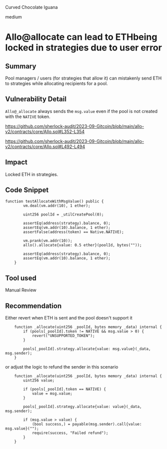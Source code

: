 Curved Chocolate Iguana

medium

# Allo@allocate can lead to ETHbeing locked in strategies due to user error
## Summary
Pool managers / users (for strategies that allow it) can mistakenly send ETH to strategies while allocating recipients for a pool.

## Vulnerability Detail
`Allo@_allocate` always sends the `msg.value` even if the pool is not created with the `NATIVE` token.

https://github.com/sherlock-audit/2023-09-Gitcoin/blob/main/allo-v2/contracts/core/Allo.sol#L352-L354

https://github.com/sherlock-audit/2023-09-Gitcoin/blob/main/allo-v2/contracts/core/Allo.sol#L492-L494

## Impact
Locked ETH in strategies.

## Code Snippet
```solidity
function testAllocateWithMsgValue() public {
        vm.deal(vm.addr(10), 1 ether);

        uint256 poolId = _utilCreatePool(0);

        assertEq(address(strategy).balance, 0);
        assertEq(vm.addr(10).balance, 1 ether);
        assertFalse(address(token) == Native.NATIVE);

        vm.prank(vm.addr(10));
        allo().allocate{value: 0.5 ether}(poolId, bytes(""));

        assertEq(address(strategy).balance, 0);      
        assertEq(vm.addr(10).balance, 1 ether);  
    }
```

## Tool used

Manual Review

## Recommendation
Either revert when ETH is sent and the pool doesn't support it

```solidity
    function _allocate(uint256 _poolId, bytes memory _data) internal {
        if (pools[_poolId].token != NATIVE && msg.value > 0) {
            revert("UNSUPPORTED_TOKEN");
        }

        pools[_poolId].strategy.allocate{value: msg.value}(_data, msg.sender);
    }
```

or adjust the logic to refund the sender in this scenario

```solidity
    function _allocate(uint256 _poolId, bytes memory _data) internal {
        uint256 value;

        if (pools[_poolId].token == NATIVE) {
            value = msg.value;
        }

        pools[_poolId].strategy.allocate{value: value}(_data, msg.sender);

        if (msg.value > value) {
            (bool success,) = payable(msg.sender).call{value: msg.value}("");
            require(success, "Failed refund");
        }
    }
```